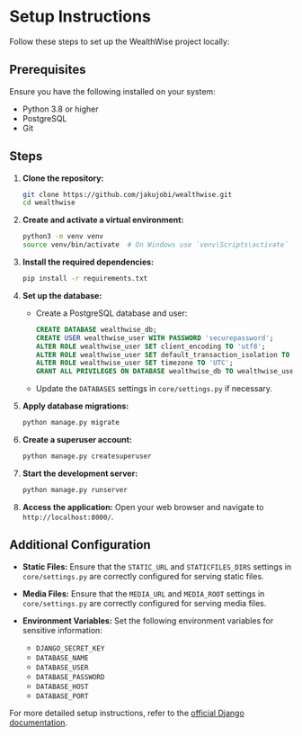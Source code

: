 # Setup Instructions

Follow these steps to set up the WealthWise project locally:

## Prerequisites

Ensure you have the following installed on your system:
- Python 3.8 or higher
- PostgreSQL
- Git

## Steps

1. **Clone the repository:**
   ```bash
   git clone https://github.com/jakujobi/wealthwise.git
   cd wealthwise
   ```

2. **Create and activate a virtual environment:**
   ```bash
   python3 -m venv venv
   source venv/bin/activate  # On Windows use `venv\Scripts\activate`
   ```

3. **Install the required dependencies:**
   ```bash
   pip install -r requirements.txt
   ```

4. **Set up the database:**
   - Create a PostgreSQL database and user:
     ```sql
     CREATE DATABASE wealthwise_db;
     CREATE USER wealthwise_user WITH PASSWORD 'securepassword';
     ALTER ROLE wealthwise_user SET client_encoding TO 'utf8';
     ALTER ROLE wealthwise_user SET default_transaction_isolation TO 'read committed';
     ALTER ROLE wealthwise_user SET timezone TO 'UTC';
     GRANT ALL PRIVILEGES ON DATABASE wealthwise_db TO wealthwise_user;
     ```

   - Update the `DATABASES` settings in `core/settings.py` if necessary.

5. **Apply database migrations:**
   ```bash
   python manage.py migrate
   ```

6. **Create a superuser account:**
   ```bash
   python manage.py createsuperuser
   ```

7. **Start the development server:**
   ```bash
   python manage.py runserver
   ```

8. **Access the application:**
   Open your web browser and navigate to `http://localhost:8000/`.

## Additional Configuration

- **Static Files:**
  Ensure that the `STATIC_URL` and `STATICFILES_DIRS` settings in `core/settings.py` are correctly configured for serving static files.

- **Media Files:**
  Ensure that the `MEDIA_URL` and `MEDIA_ROOT` settings in `core/settings.py` are correctly configured for serving media files.

- **Environment Variables:**
  Set the following environment variables for sensitive information:
  - `DJANGO_SECRET_KEY`
  - `DATABASE_NAME`
  - `DATABASE_USER`
  - `DATABASE_PASSWORD`
  - `DATABASE_HOST`
  - `DATABASE_PORT`

For more detailed setup instructions, refer to the [official Django documentation](https://docs.djangoproject.com/en/stable/).
